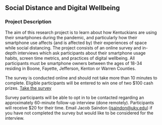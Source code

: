 ## Social Distance and Digital Wellbeing

### Project Description
The aim of this research project is to learn about how Kentuckians are using their smartphones during the pandemic, and particularly how their smartphone use affects (and is affected by) their experiences of space while social distancing. The project consists of an online survey and in-depth interviews which ask participants about their smartphone usage habits, screen time metrics, and practices of digital wellbeing. All participants must be smartphone owners between the ages of 18-34 residing in Boone, Fayette, Jefferson, Kenton or Warren Counties.

The survey is conducted online and should not take more than 10 minutes to complete. Eligible participants will be entered to win one of two $100 cash prizes.
[Take the survey](https://jacographer.github.io/survey)

Survey participants will be able to opt in to be contacted regarding an approximately 60-minute follow-up interview (done remotely). Participants will receive $20 for their time.
Email Jacob Saindon (<jsaindon@uky.edu>) if you have not completed the survey but would like to be considered for the interview.
